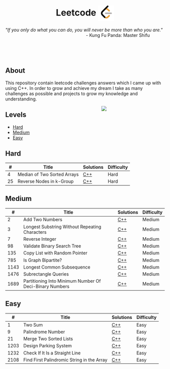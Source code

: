 <h1 align="center">Leetcode <img width="50" align="center" justify="center" src="doc/Leetcode-Icon.png"></h1>
<i>"If you only do what you can do, you will never be more than who you are."</i>

<div align="right">
    - Kung Fu Panda: Master Shifu &nbsp; &nbsp; &nbsp; &nbsp; &nbsp; &nbsp;
</div>

&nbsp;

&nbsp;

<h2>About</h2>

This repository contain leetcode challenges answers which I came up with using C++.
In order to grow and achieve my dream I take as many challenges as possible and projects to grow
my knowledge and understanding.

<img align="right" src="https://media.giphy.com/media/hTlYvDvLU7qnVbv0Qq/giphy.gif" width="200"/>

<h2>Levels</h2>

<!--toc:start-->
- [Hard](#hard)
- [Medium](#medium)
- [Easy](#easy)
<!--toc:end-->

## Hard

| #   | Title                       | Solutions                                                        | Difficulty |
| --- | --------------------------- | ---------------------------------------------------------------- | ---------- |
| 4   | Median of Two Sorted Arrays | [C++](/Hard-Level/CPP-Solutions/Median-of-Two-Sorted-Arrays.cpp) | Hard       |
| 25  | Reverse Nodes in k-Group    | [C++](/Hard-Level/CPP-Solutions/Reverse-Nodes-in-k-Group.cpp)    | Hard       |

## Medium

| #    | Title                                                   | Solutions                                                                                      | Difficulty |
| ---- | ------------------------------------------------------- | ---------------------------------------------------------------------------------------------- | ---------- |
| 2    | Add Two Numbers                                         | [C++](/Medium-Level/CPP-Solutions/Add-Two-Numbers.cpp)                                         | Medium     |
| 3    | Longest Substring Without Repeating Characters          | [C++](/Medium-Level/CPP-Solutions/Longest-Substring-Without-Repeating-Characters.cpp)          | Medium     |
| 7    | Reverse Integer                                         | [C++](/Medium-Level/CPP-Solutions/Reverse-Integer.cpp)                                         | Medium     |
| 98   | Validate Binary Search Tree                             | [C++](/Medium-Level/CPP-Solutions/Validate-Binary-Search-Tree.cpp)                             | Medium     |
| 135  | Copy List with Random Pointer                           | [C++](/Medium-Level/CPP-Solutions/Copy-List-With-Random-Pointer.cpp)                           | Medium     |
| 785  | Is Graph Bipartite?                                     | [C++](/Medium-Level/CPP-Solutions/Is-Geaph-Bipartite.cpp)                                      | Medium     |
| 1143 | Longest Common Subsequence                              | [C++](/Medium-Level/CPP-Solutions/Longest-Common-Subsequence.cpp)                              | Medium     |
| 1476 | Subrectangle Queries                                    | [C++](/Medium-Level/CPP-Solutions/Subrectangle-Queries.cpp)                                    | Medium     |
| 1689 | Partitioning Into Minimum Number Of Deci-Binary Numbers | [C++](/Medium-Level/CPP-Solutions/Partitioning-Into-Minimum-Number-Of-Deci-Binary-Numbers.cpp) | Medium     |

## Easy

| #    | Title                                      | Solutions                                                                   | Difficulty |
| ---- | ------------------------------------------ | --------------------------------------------------------------------------- | ---------- |
| 1    | Two Sum                                    | [C++](/Easy-Level/CPP-Solutions/Two-Sums.cpp)                               | Easy       |
| 9    | Palindrome Number                          | [C++](/Easy-Level/CPP-Solutions/Palindrome-Number.cpp)                      | Easy       |
| 21   | Merge Two Sorted Lists                     | [C++](/Easy-Level/CPP-Solutions/Merge-Two-Sorted-Lists.cpp)                 | Easy       |
| 1203 | Design Parking System                      | [C++](/Easy-Level/CPP-Solutions/Design-Parking-System.cpp)                  | Easy       |
| 1232 | Check If It Is a Straight Line             | [C++](/Easy-Level/CPP-Solutions/Check-If-It-Is-a-Straight-Line.cpp)         | Easy       |
| 2108 | Find First Palindromic String in the Array | [C++](/Easy-Level/CPP-Solutions/Find-First-Palindromic-String-In-Array.cpp) | Easy       |
